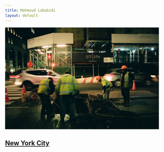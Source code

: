 ```yaml
---
title: Mahmoud Lababidi
layout: default
---
```


<div class="col-md-9 col-md-offset-3">
	<div class="projects">
		<div class="project-item" id="lababidi3">
			<a href="nyc.html">
				<img src="img/nyc/000038890026.jpg" alt="">
			</a>
			<h2 class="title">
				<a href="nyc.html">
					New York City
				</a>
			</h2>
		</div>
		<!-- <div class="project-item">
			<a href="img/000038900003.jpg">
				<img src="img/000038900003.jpg" alt="">
			</a>
			<h2 class="title">
				<a href="#nude1">Nude Self Portrait Study 1</a>
			</h2>
		</div>
		<div class="project-item">
			<a href="img/000032700016.jpg">
				<img src="img/000032700016.jpg" alt="">
			</a>
			<h2 class="title">
				<a href="#malta1">Malta</a>
			</h2>
		</div>
		<div class="project-item">
			<a href="https://template.kendytheme.net/kelly/single-project.html">
				<img src="img/000032700015.jpg" alt="">
			</a>
			<h2 class="title">
				<a href="https://template.kendytheme.net/kelly/#">Malta</a>
			</h2>
		</div>
		<div class="project-item">
			<a href="https://template.kendytheme.net/kelly/single-project.html">
				<img src="img/000032690003-Pano.jpg" alt="">
			</a>
			<h2 class="title">
				<a href="https://template.kendytheme.net/kelly/#">Transportation</a>
			</h2>
		</div>
		<div class="project-item">
			<a href="https://template.kendytheme.net/kelly/single-project.html">
				<img src="img/000032690027.jpg" alt="">
			</a>
			<h2 class="title">
				<a href="https://template.kendytheme.net/kelly/#">Transportation</a>
			</h2>
		</div>
		<div class="project-item">
			<a href="https://template.kendytheme.net/kelly/single-project.html">
				<img src="img/000032690036.jpg" alt="">
			</a>
			<h2 class="title">
				<a href="https://template.kendytheme.net/kelly/#">Perspective</a>
			</h2>
		</div>
		<div class="project-item">
			<a href="https://template.kendytheme.net/kelly/single-project.html">
				<img src="img/000038880025.jpg" alt="">
			</a>
			<h2 class="title">
				<a href="https://template.kendytheme.net/kelly/#">Perspective</a>
			</h2>
		</div>
		<div class="project-item">
			<a href="https://template.kendytheme.net/kelly/single-project.html">
				<img src="img/000038880004.jpg" alt="">
			</a>
			<h2 class="title">
				<a href="https://template.kendytheme.net/kelly/#">Perspective</a>
			</h2>
		</div> -->
		
</div>

